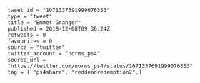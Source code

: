 ```
tweet_id = "1071337691999076353"
type = "tweet"
title = "Emmet Granger"
published = 2018-12-08T09:36:24Z
retweets = 0
favourites = 0
source = "twitter"
twitter_account = "norms_ps4"
source_url = "https://twitter.com/norms_ps4/status/1071337691999076353"
tag = [ "ps4share", "reddeadredemption2",]
```

<p class='image'><img src='https://mnf.m17s.net/2018/12/08/Dt4n859W0AAIj-M.jpg' alt=''></p>

